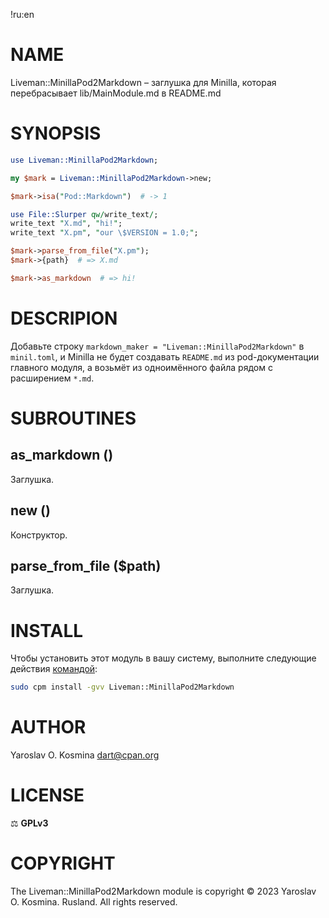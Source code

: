 !ru:en
# NAME

Liveman::MinillaPod2Markdown – заглушка для Minilla, которая перебрасывает lib/MainModule.md в README.md

# SYNOPSIS

```perl
use Liveman::MinillaPod2Markdown;

my $mark = Liveman::MinillaPod2Markdown->new;

$mark->isa("Pod::Markdown")  # -> 1

use File::Slurper qw/write_text/;
write_text "X.md", "hi!";
write_text "X.pm", "our \$VERSION = 1.0;";

$mark->parse_from_file("X.pm");
$mark->{path}  # => X.md

$mark->as_markdown  # => hi!
```

# DESCRIPION

Добавьте строку `markdown_maker = "Liveman::MinillaPod2Markdown"` в `minil.toml`, и Minilla не будет создавать `README.md` из pod-документации главного модуля, а возьмёт из одноимённого файла рядом с расширением `*.md`.

# SUBROUTINES

## as_markdown ()

Заглушка.

## new ()

Конструктор.

## parse_from_file ($path)

Заглушка.

# INSTALL

Чтобы установить этот модуль в вашу систему, выполните следующие действия [командой](https://metacpan.org/pod/App::cpm):

```sh
sudo cpm install -gvv Liveman::MinillaPod2Markdown
```

# AUTHOR

Yaroslav O. Kosmina <dart@cpan.org>

# LICENSE

⚖ **GPLv3**

# COPYRIGHT

The Liveman::MinillaPod2Markdown module is copyright © 2023 Yaroslav O. Kosmina. Rusland. All rights reserved.
